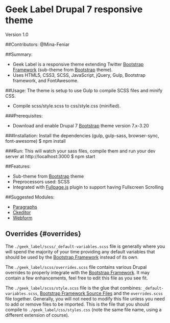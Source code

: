 # Geek Label Drupal 7 responsive theme
Version 1.0

##Contributors:
@Mina-Feniar

##Summary:
- Geek Label is a responsive theme extending Twitter [Bootstrap Framework] (sub-theme from [Bootstrap] theme).
- Uses HTML5, CSS3, SCSS, JavaScript, jQuery, Gulp, Bootstrap framework, and FontAwesome.

##Usage:
The theme is setup to use Gulp to compile SCSS files and minify CSS.
- Compile scss/style.scss to css/style.css (minified).

###Prerequisites:
- Download and enable Drupal 7 [Bootstrap] theme version 7.x-3.20

###Installation:
Install the dependencies (gulp, gulp-sass, browser-sync, font-awesome) 
$ npm install

###Run:
This will watch your sass files, compile them and run your dev server at http://localhost:3000 
$ npm start

##Features:
- Sub-theme from [Bootstrap] theme
- Preprocessors used: SCSS
- Integrated with [Fullpage.js] plugin to support having Fullscreen Scrolling


##Suggested Modules:
- [Paragraphs]
- [Ckeditor]
- [Webform]

## Overrides {#overrides}
The `./geek_label/scss/_default-variables.scss` file is generally where you will
spend the majority of your time providing any default variables that should be
used by the [Bootstrap Framework] instead of its own.

The `./geek_label/scss/overrides.scss` file contains various Drupal overrides to
properly integrate with the [Bootstrap Framework]. It may contain a few
enhancements, feel free to edit this file as you see fit.

The `./geek_label/scss/style.scss` file is the glue that combines:
`_default-variables.scss`, [Bootstrap Framework Source Files] and the
`overrides.scss` file together. Generally, you will not need to modify this
file unless you need to add or remove files to be imported. This is the file
that you should compile to `./geek_label/css/styles.css` (note the same file
name, using a different extension of course).

[Bootstrap]: https://www.drupal.org/project/bootstrap
[Bootstrap Framework]: https://getbootstrap.com/docs/3.3/
[Bootstrap Framework Source Files]: https://github.com/twbs/bootstrap-sass
[Paragraphs]: https://www.drupal.org/project/paragraphs
[Ckeditor]: https://www.drupal.org/project/ckeditor
[Fullpage.js]: https://alvarotrigo.com/fullPage/
[Webform]: https://www.drupal.org/project/webform
